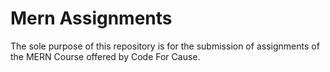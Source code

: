 Mern Assignments
===================================

The sole purpose of this repository is for the submission of assignments of the MERN Course offered by Code For Cause.
